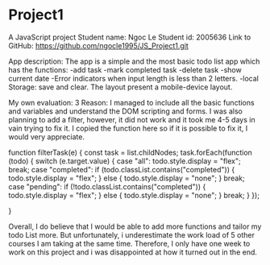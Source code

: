 # Project1
A JavaScript project
Student name: Ngoc Le
Student id: 2005636
Link to GitHub: https://github.com/ngocle1995/JS_Project1.git

App description:
The app is a simple and the most basic todo list app which has the functions:
-add task
-mark completed task
-delete task
-show current date
-Error indicators when input length is less than 2 letters.
-local Storage: save and clear.
The layout present a mobile-device layout.

My own evaluation: 3
Reason: I managed to include all the basic functions and variables and understand the DOM scripting and forms.
I was also planning to add a filter, however, it did not work and it took me 4-5 days in vain trying to fix it. I copied the function here so if it is possible to fix it, I would very appreciate.

function filterTask(e) {
    const task = list.childNodes;
    task.forEach(function (todo) {
            switch (e.target.value) {
                case "all":
                    todo.style.display = "flex";
                    break;
                case "completed":
                    if (todo.classList.contains("completed")) {
                        todo.style.display = "flex";
                    } else {
                        todo.style.display = "none";
                    }
                    break;
                case "pending":
                    if (!todo.classList.contains("completed")) {
                        todo.style.display = "flex";
                    } else {
                        todo.style.display = "none";
                    }
                    break;
            }
        });
    
}

Overall, I do believe that I would be able to add more functions and tailor my todo List more. But unfortunately, i underestimate the work load of 5 other courses I am taking at the same time.
Therefore, I only have one week to work on this project and i was disappointed at how it turned out in the end.